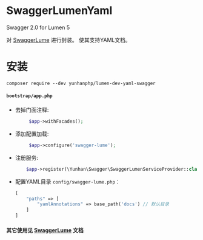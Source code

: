SwaggerLumenYaml
==========

Swagger 2.0 for Lumen 5

对 [SwaggerLume](https://github.com/DarkaOnLine/SwaggerLume) 进行封装。
使其支持YAML文档。

安装
============

````
composer require --dev yunhanphp/lumen-dev-yaml-swagger
````


#### `bootstrap/app.php`

- 去掉门面注释:
    ```php
         $app->withFacades();
    ```
- 添加配置加载:
    ```php
         $app->configure('swagger-lume');
    ```
- 注册服务:
    ```php
        $app->register(\Yunhan\Swagger\SwaggerLumenServiceProvider::class);
    ```
- 配置YAML目录 `config/swagger-lume.php`：
    ````php
    [
        "paths" => [
            "yamlAnnotations" => base_path('docs') // 默认目录
        ]
    ]
    ````

#### 其它使用见 [SwaggerLume](https://github.com/DarkaOnLine/SwaggerLume) 文档
